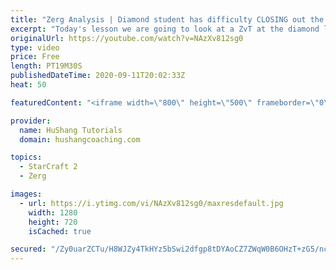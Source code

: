 ```yaml
---
title: "Zerg Analysis | Diamond student has difficulty CLOSING out the MATCH [Starcraft 2]"
excerpt: "Today's lesson we are going to look at a ZvT at the diamond level focusing on the Zerg Analysis. The zerg manages to get into a very strong position but has difficulty closing it out. Let's learn how we can approach this scenario better!  Zerg Analysis | Diamond student has difficulty CLOSING out the"
originalUrl: https://youtube.com/watch?v=NAzXv812sg0
type: video
price: Free
length: PT19M30S
publishedDateTime: 2020-09-11T20:02:33Z
heat: 50

featuredContent: "<iframe width=\"800\" height=\"500\" frameborder=\"0\" src=\"https://www.youtube.com/embed/NAzXv812sg0\" allow=\"accelerometer; autoplay; encrypted-media; gyroscope; picture-in-picture\" allowfullscreen></iframe>"

provider:
  name: HuShang Tutorials
  domain: hushangcoaching.com

topics:
  - StarCraft 2
  - Zerg

images:
  - url: https://i.ytimg.com/vi/NAzXv812sg0/maxresdefault.jpg
    width: 1280
    height: 720
    isCached: true

secured: "/Zy0uarZCTu/H8WJZy4TkHYz5bSwi2dfgp8tDYAoCZ7ZWqW0B6OHzT+zG5/nceF8GJacGCbH3TDSWk6O2BPaqDHrrw8eP8ri8QoGchPu98mDykOpOlkhoKZLqVaZto+oPI4Cb4TFWyUWA0ECMd3RVE4CNnoEwiPwFx7RWaNz+zCefG+mZKgLZigmmPjw3YjlbPYiwVTW2nvtgKkmFXsn+dxurJ19WkAWmCZeOUUbCr1/fThNR295WdIxRxi2Itegn3+raV7mL3ED0WKhLYdfI4QkJPDWDStDCilXNoWwt//tA/e4YFdxHYMmA9AoYO/FvtqvZqIEEsRAZRMhY8TmDFmkL7z/+U7R8dh9rH4aXYpzD1YSBhgTh0rznpuBemYCzqs6iXS/ozjbuTTr/hK/oBqleKWWLFatlTD6bxvoCf4=;/7BdKwNvj9S72F96R5ITpA=="
---
```


